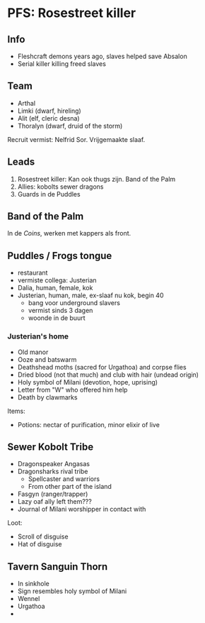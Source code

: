 # PFS: Rosestreet killer

## Info
- Fleshcraft demons years ago, slaves helped save Absalon
- Serial killer killing freed slaves

## Team
- Arthal
- Limki (dwarf, hireling)
- Alit (elf, cleric desna)
- Thoralyn (dwarf, druid of the storm)

Recruit vermist: Nelfrid Sor. Vrijgemaakte slaaf.

## Leads
1. Rosestreet killer: Kan ook thugs zijn. Band of the Palm
2. Allies: kobolts sewer dragons
3. Guards in de Puddles

## Band of the Palm
In de *Coins*, werken met kappers als front.

## Puddles / Frogs tongue
- restaurant
- vermiste collega: Justerian
- Dalia, human, female, kok
- Justerian, human, male, ex-slaaf nu kok, begin 40
    - bang voor underground slavers
    - vermist sinds 3 dagen
    - woonde in de buurt

### Justerian's home
- Old manor
- Ooze and batswarm
- Deathshead moths (sacred for Urgathoa) and corpse flies
- Dried blood (not that much) and club with hair (undead origin)
- Holy symbol of Milani (devotion, hope, uprising)
- Letter from "W" who offered him help
- Death by clawmarks

Items:
- Potions: nectar of purification, minor elixir of live

## Sewer Kobolt Tribe
- Dragonspeaker Angasas
- Dragonsharks rival tribe
    - Spellcaster and warriors
    - From other part of the island
- Fasgyn (ranger/trapper)
- Lazy oaf ally left them???
- Journal of Milani worshipper in contact with 

Loot:
- Scroll of disguise
- Hat of disguise

## Tavern Sanguin Thorn
- In sinkhole
- Sign resembles holy symbol of Milani
- Wennel
- Urgathoa
- 


